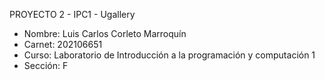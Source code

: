 PROYECTO 2 - IPC1 - Ugallery

- Nombre: Luis Carlos Corleto Marroquín
- Carnet: 202106651
- Curso: Laboratorio de Introducción a la programación y computación 1
- Sección: F
